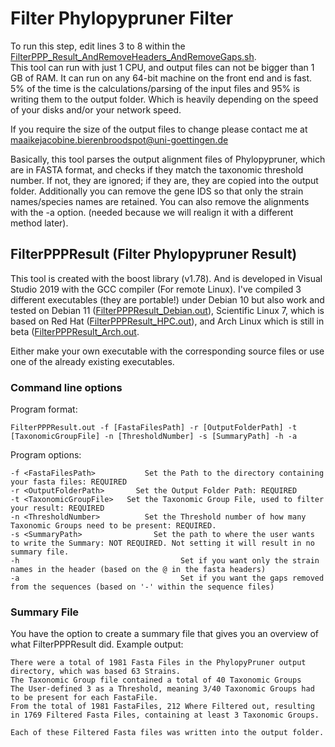 # Filter Phylopypruner Filter
To run this step, edit lines 3 to 8 within the [FilterPPP_Result_AndRemoveHeaders_AndRemoveGaps.sh](https://github.com/mjbieren/Phylogenomics_klebsormidiophyceae/blob/main/Scripts/14_FilterPhylopypruner/FilterPPP_Result_AndRemoveHeaders_AndRemoveGaps.sh). <br/>This tool can run with just 1 CPU, and output files can not be bigger than 1 GB of RAM. It can run on any 64-bit machine on the front end and is fast. 5% of the time is the calculations/parsing of the input files and 95% is writing them to the output folder. Which is heavily depending on the speed of your disks and/or your network speed.

If you require the size of the output files to change please contact me at maaikejacobine.bierenbroodspot@uni-goettingen.de

Basically, this tool parses the output alignment files of Phylopypruner, which are in FASTA format, and checks if they match the taxonomic threshold number. If not, they are ignored; if they are, they are copied into the output folder. Additionally you can remove the gene IDS so that only the strain names/species names are retained. You can also remove the alignments with the -a option. (needed because we will realign it with a different method later).


## FilterPPPResult (Filter Phylopypruner Result)
This tool is created with the boost library (v1.78). And is developed in Visual Studio 2019 with the GCC compiler (For remote Linux).  I've compiled 3 different executables (they are portable!) under Debian 10 but also work and tested on Debian 11 ([FilterPPPResult_Debian.out](https://github.com/mjbieren/Phylogenomics_klebsormidiophyceae/tree/main/Executables/FilterPPPResult)), Scientific Linux 7, which is based on Red Hat ([FilterPPPResult_HPC.out](https://github.com/mjbieren/Phylogenomics_klebsormidiophyceae/tree/main/Executables/FilterPPPResult)), and Arch Linux which is still in beta ([FilterPPPResult_Arch.out](https://github.com/mjbieren/Phylogenomics_klebsormidiophyceae/tree/main/Executables/FilterPPPResult).

Either make your own executable with the corresponding source files or use one of the already existing executables.
### Command line options

Program format:
```
FilterPPPResult.out -f [FastaFilesPath] -r [OutputFolderPath] -t [TaxonomicGroupFile] -n [ThresholdNumber] -s [SummaryPath] -h -a
```

Program options:
```
-f <FastaFilesPath>			  Set the Path to the directory containing your fasta files: REQUIRED
-r <OutputFolderPath>	    Set the Output Folder Path: REQUIRED
-t <TaxonomicGroupFile>	  Set the Taxonomic Group File, used to filter your result: REQUIRED
-n <ThresholdNumber>		  Set the Threshold number of how many Taxonomic Groups need to be present: REQUIRED.
-s <SummaryPath>			    Set the path to where the user wants to write the Summary: NOT REQUIRED. Not setting it will result in no summary file.
-h							          Set if you want only the strain names in the header (based on the @ in the fasta headers)
-a							          Set if you want the gaps removed from the sequences (based on '-' within the sequence files)
```

### Summary File
You have the option to create a summary file that gives you an overview of what FilterPPPResult did. Example output:

```
There were a total of 1981 Fasta Files in the PhylopyPruner output directory, which was based 63 Strains. 
The Taxonomic Group file contained a total of 40 Taxonomic Groups
The User-defined 3 as a Threshold, meaning 3/40 Taxonomic Groups had to be present for each FastaFile.
From the total of 1981 FastaFiles, 212 Where Filtered out, resulting in 1769 Filtered Fasta Files, containing at least 3 Taxonomic Groups.

Each of these Filtered Fasta files was written into the output folder.
```
